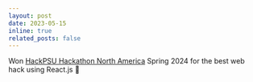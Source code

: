 ```yaml
---
layout: post
date: 2023-05-15 
inline: true
related_posts: false
---
```


Won [HackPSU Hackathon North America](https://devpost.com/software/communitysos) Spring 2024 for the best web hack using React.js 🥇

